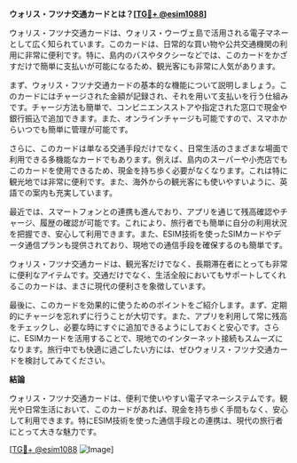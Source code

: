 **ウォリス・フツナ交通カードとは？[[TG💪+ @esim1088](https://t.me/s/esim1088)]**

ウォリス・フツナ交通カードは、ウォリス・ウーヴェ島で活用される電子マネーとして広く知られています。このカードは、日常的な買い物や公共交通機関の利用に非常に便利です。特に、島内のバスやタクシーなどでは、このカードをかざすだけで簡単に支払いが可能になるため、観光客にも非常に人気があります。

まず、ウォリス・フツナ交通カードの基本的な機能について説明しましょう。このカードにはチャージされた金額が記録され、それを用いて支払いを行う仕組みです。チャージ方法も簡単で、コンビニエンスストアや指定された窓口で現金や銀行振込で追加できます。また、オンラインチャージも可能ですので、スマホからいつでも簡単に管理が可能です。

さらに、このカードは単なる交通手段だけでなく、日常生活のさまざまな場面で利用できる多機能なカードでもあります。例えば、島内のスーパーや小売店でもこのカードを使用できるため、現金を持ち歩く必要がなくなります。これは特に観光地では非常に便利です。また、海外からの観光客にも使いやすいように、英語での案内も充実しています。

最近では、スマートフォンとの連携も進んでおり、アプリを通じて残高確認やチャージ、履歴の確認が可能です。これにより、旅行者でも簡単に自分の利用状況を把握でき、安心して利用できます。また、ESIM技術を使ったSIMカードやデータ通信プランも提供されており、現地での通信手段を確保するのも簡単です。

ウォリス・フツナ交通カードは、観光客だけでなく、長期滞在者にとっても非常に便利なアイテムです。交通だけでなく、生活全般においてもサポートしてくれるこのカードは、まさに現代の便利さを象徴しています。

最後に、このカードを効果的に使うためのポイントをご紹介します。まず、定期的にチャージを忘れずに行うことが大切です。また、アプリを利用して常に残高をチェックし、必要な時にすぐに追加できるようにしておくと安心です。さらに、ESIMカードを活用することで、現地でのインターネット接続もスムーズになります。旅行中でも快適に過ごしたい方には、ぜひウォリス・フツナ交通カードを検討してみてください。

**結論**

ウォリス・フツナ交通カードは、便利で使いやすい電子マネーシステムです。観光や日常生活において、このカードがあれば、現金を持ち歩く手間もなく、安心して利用できます。特にESIM技術を使った通信手段との連携は、現代の旅行者にとって大きな魅力です。

[[TG💪+ @esim1088](https://t.me/s/esim1088) ![Image](https://i.postimg.cc/Y0z9fWf4/image.png)]
